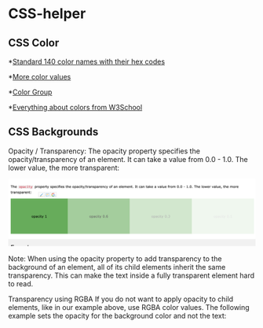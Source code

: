 # CSS-helper

## CSS Color
*[Standard 140 color names with their hex codes](https://www.w3schools.com/colors/colors_names.asp)

*[More color values](https://www.w3schools.com/colors/colors_hex.asp)

*[Color Group](https://www.w3schools.com/colors/colors_groups.asp)

*[Everything about colors from W3School](https://www.w3schools.com/colors/)

## CSS Backgrounds
Opacity / Transparency:
The opacity property specifies the opacity/transparency of an element. It can take a value from 0.0 - 1.0. The lower value, the more transparent:


![alt text](https://github.com/AbdullahMohammadKhan/CSS-helper/blob/master/images/Screen%20Shot%202020-07-02%20at%2011.44.18%20AM.png "Opacity for css background")

Note: When using the opacity property to add transparency to the background of an element, all of its child elements inherit the same transparency. This can make the text inside a fully transparent element hard to read.

Transparency using RGBA
If you do not want to apply opacity to child elements, like in our example above, use RGBA color values. The following example sets the opacity for the background color and not the text:
